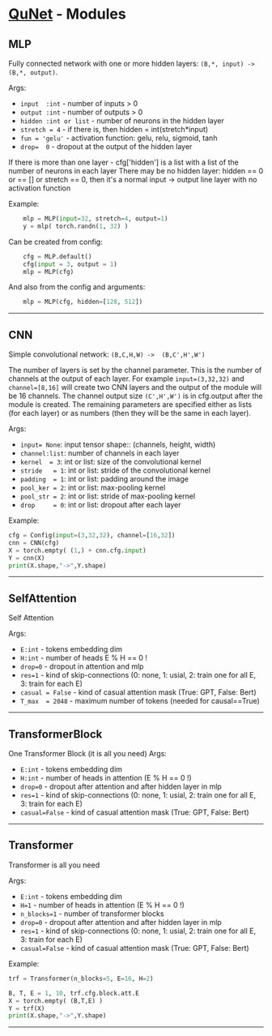 # [QuNet](README.md) - Modules

## MLP

Fully connected network with one or more hidden layers: `(B,*, input) -> (B,*, output)`.

Args:

* `input  :int`         - number of inputs > 0
* `output :int`         - number of outputs > 0
* `hidden :int or list` - number of neurons in the hidden layer
* `stretch = 4`         - if there is, then hidden = int(stretch*input)
* `fun = 'gelu'`        - activation function: gelu, relu, sigmoid, tanh
* `drop=  0`            - dropout at the output of the hidden layer

If there is more than one layer - cfg['hidden'] is a list with a list of the number of neurons in each layer
There may be no hidden layer: hidden == 0 or == [] or stretch == 0,
then it's a normal input -> output line layer with no activation function
    
Example:
```python
    mlp = MLP(input=32, stretch=4, output=1)
    y = mlp( torch.randn(1, 32) )
```
Can be created from config:
```python
    cfg = MLP.default()         
    cfg(input = 3, output = 1)  
    mlp = MLP(cfg)              
```
And also from the config and arguments:
```python
    mlp = MLP(cfg, hidden=[128, 512])
```

<hr>

## CNN

Simple convolutional network: `(B,C,H,W) ->  (B,C',H',W')`

The number of layers is set by the channel parameter. This is the number of channels at the output of each layer.
For example `input=(3,32,32)` and `channel=[8,16]` will create two CNN layers and the output of the module will be 16 channels.
The channel output size `(C',H',W')` is in cfg.output after the module is created.
The remaining parameters are specified either as lists (for each layer) or as numbers (then they will be the same in each layer).

Args:

* `input= None`:  input tensor shape:: (channels, height, width)            
* `channel:list`:  number of channels in each layer
* `kernel  = 3`:   int or list: size of the convolutional kernel
* `stride   = 1`:  int or list: stride of the convolutional kernel
* `padding  = 1`:  int or list: padding around the image
* `pool_ker = 2`:  int or list: max-pooling kernel
* `pool_str = 2`:  int or list: stride of max-pooling kernel
* `drop     = 0`:  int or list: dropout after each layer

Example:
```python
cfg = Config(input=(3,32,32), channel=[16,32])
cnn = CNN(cfg)
X = torch.empty( (1,) + cnn.cfg.input)
Y = cnn(X)
print(X.shape,"->",Y.shape)
```

<hr>

## SelfAttention

Self Attention

Args:         

* `E:int`  - tokens embedding dim
* `H:int` - number of heads E % H == 0 !            
* `drop=0` - dropout in attention and mlp            
* `res=1` - kind of skip-connections (0: none, 1: usial, 2: train one for all E, 3: train for each E)
* `casual = False` - kind of casual attention mask (True: GPT, False: Bert)
* `T_max  = 2048` -  maximum number of tokens (needed for causal==True)

<hr>

## TransformerBlock

One Transformer Block (it is all you need)
Args:         

* `E:int` -  tokens embedding dim
* `H:int` - number of heads  in attention (E % H == 0 !)            
* `drop=0` - dropout after attention and after hidden layer in  mlp
* `res=1` - kind of skip-connections (0: none, 1: usial, 2: train one for all E, 3: train for each E)
* `casual=False` - kind of casual attention mask (True: GPT, False: Bert)


<hr>

## Transformer

Transformer is all you need

Args:         

* `E:int` - tokens embedding dim
* `H=1` - number of heads in attention (E % H == 0  !)
* `n_blocks=1` - number of transformer blocks
* `drop=0` - dropout after attention and after hidden layer in  mlp
* `res=1` - kind of skip-connections (0: none, 1: usial, 2: train one for all E, 3: train for each E)
* `casual=False` - kind of casual attention mask (True: GPT, False: Bert)

Example:
```python
trf = Transformer(n_blocks=5, E=16, H=2)

B, T, E = 1, 10, trf.cfg.block.att.E
X = torch.empty( (B,T,E) )        
Y = trf(X)
print(X.shape,"->",Y.shape)
```

<hr>